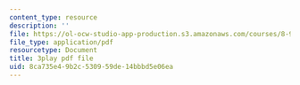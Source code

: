 ```yaml
---
content_type: resource
description: ''
file: https://ol-ocw-studio-app-production.s3.amazonaws.com/courses/8-962-general-relativity-spring-2020/8ca735e49b2c530959de14bbbd5e06ea_iRVfaR3N5K4.pdf
file_type: application/pdf
resourcetype: Document
title: 3play pdf file
uid: 8ca735e4-9b2c-5309-59de-14bbbd5e06ea
---
```

